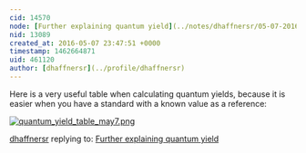 ```yaml
---
cid: 14570
node: [Further explaining quantum yield](../notes/dhaffnersr/05-07-2016/further-explaining-quantum-yield)
nid: 13089
created_at: 2016-05-07 23:47:51 +0000
timestamp: 1462664871
uid: 461120
author: [dhaffnersr](../profile/dhaffnersr)
---
```


Here is a very useful table when calculating quantum yields, because it is easier when you have a standard with a known value as a reference:


[![quantum_yield_table_may7.png](//i.publiclab.org/system/images/photos/000/016/000/large/quantum_yield_table_may7.png)](//i.publiclab.org/system/images/photos/000/016/000/original/quantum_yield_table_may7.png)



[dhaffnersr](../profile/dhaffnersr) replying to: [Further explaining quantum yield](../notes/dhaffnersr/05-07-2016/further-explaining-quantum-yield)

